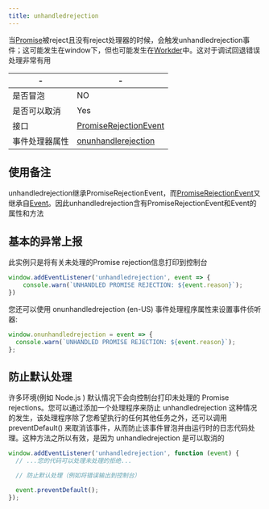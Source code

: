 ```yaml
---
title: unhandledrejection
---
```


当[Promise](https://developer.mozilla.org/zh-CN/docs/Web/JavaScript/Reference/Global_Objects/Promise)被reject且没有reject处理器的时候，会触发unhandledrejection事件；这可能发生在window下，但也可能发生在[Workder](https://developer.mozilla.org/zh-CN/docs/Web/API/Worker)中。这对于调试回退错误处理非常有用

-|-
---|---
是否冒泡| NO
是否可以取消|Yes
接口|[PromiseRejectionEvent](https://developer.mozilla.org/zh-CN/docs/Web/API/PromiseRejectionEvent)
事件处理器属性|[onunhandlerejection](https://developer.mozilla.org/en-US/docs/Web/API/WindowEventHandlers/onunhandledrejection)

## 使用备注
unhandledrejection继承PromiseRejectionEvent，而[PromiseRejectionEvent](https://developer.mozilla.org/zh-CN/docs/Web/API/PromiseRejectionEvent)又继承自[Event](https://developer.mozilla.org/zh-CN/docs/Web/API/Event)。因此unhandledrejection含有PromiseRejectionEvent和Event的属性和方法

## 基本的异常上报
此实例只是将有关未处理的Promise rejection信息打印到控制台
```javascript
window.addEventListener('unhandledrejection', event => {
    console.warn(`UNHANDLED PROMISE REJECTION: ${event.reason}`);
})
```
您还可以使用 onunhandledrejection (en-US) 事件处理程序属性来设置事件侦听器:
```javascript
window.onunhandledrejection = event => {
  console.warn(`UNHANDLED PROMISE REJECTION: ${event.reason}`);
};
```
## 防止默认处理
许多环境(例如 Node.js ) 默认情况下会向控制台打印未处理的 Promise rejections。您可以通过添加一个处理程序来防止 unhandledrejection 这种情况的发生，该处理程序除了您希望执行的任何其他任务之外，还可以调用 preventDefault() 来取消该事件，从而防止该事件冒泡并由运行时的日志代码处理。这种方法之所以有效，是因为 unhandledrejection 是可以取消的
```javascript
window.addEventListener('unhandledrejection', function (event) {
  // ...您的代码可以处理未处理的拒绝...

  // 防止默认处理（例如将错误输出到控制台）

  event.preventDefault();
});
```
